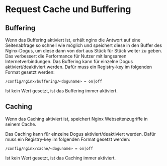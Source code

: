 # Request Cache und Buffering

## Buffering
Wenn das Buffering aktiviert ist, erhält nginx die Antwort auf eine Seitenabfrage so schnell wie möglich und speichert diese
in den Buffer des Nginx-Dogus, um diese dann von dort aus Stück für Stück weiter zu geben. Das verbessert die Performance für
Nutzer mit langsamen Internetverbindungen.
Das Buffering kann für einzelne Dogus aktiviert/deaktiviert werden. Dafür muss ein Registry-key im folgenden Format gesetzt werden:
```
/config/nginx/buffering/<doguname> = on|off
```
Ist kein Wert gesetzt, ist das Buffering immer aktiviert.

## Caching
Wenn das Caching aktiviert ist, speichert Nginx Webseitenzugriffe in seinem Cache.

Das Caching kann für einzelne Dogus aktiviert/deaktiviert werden. Dafür muss ein Registry-key im folgenden Format gesetzt werden:
```
/config/nginx/cache/<doguname> = on|off
```
Ist kein Wert gesetzt, ist das Caching immer aktiviert.

